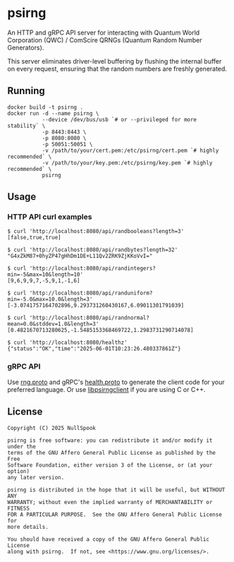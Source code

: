 psirng
======

An HTTP and gRPC API server for interacting with Quantum World Corporation
(QWC) / ComScire QRNGs (Quantum Random Number Generators).

This server eliminates driver-level buffering by flushing the internal buffer
on every request, ensuring that the random numbers are freshly generated.

Running
-------

```
docker build -t psirng .
docker run -d --name psirng \
           --device /dev/bus/usb `# or --privileged for more stability` \
           -p 8443:8443 \
           -p 8080:8080 \
           -p 50051:50051 \
           -v /path/to/your/cert.pem:/etc/psirng/cert.pem `# highly recommended` \
           -v /path/to/your/key.pem:/etc/psirng/key.pem `# highly recommended` \
           psirng
```

Usage
-----

### HTTP API curl examples

```
$ curl 'http://localhost:8080/api/randbooleans?length=3'
[false,true,true]

$ curl 'http://localhost:8080/api/randbytes?length=32'
"G4xZkM87+0hyZP47gHhDm1DE+L11Qv2ZRK9ZjKKoVvI="

$ curl 'http://localhost:8080/api/randintegers?min=-5&max=10&length=10'
[9,6,9,9,7,-5,9,1,-1,6]

$ curl 'http://localhost:8080/api/randuniform?min=-5.0&max=10.0&length=3'
[-3.0741757164702896,9.293731260430167,6.09011301791039]

$ curl 'http://localhost:8080/api/randnormal?mean=0.0&stddev=1.0&length=3'
[0.4821670713280625,-1.5485153368469722,1.2983731290714078]

$ curl 'http://localhost:8080/healthz'
{"status":"OK","time":"2025-06-01T10:23:26.480337861Z"}
```

### gRPC API

Use [rng.proto](grpc/rng.proto) and gRPC's [health.proto](https://github.com/grpc/grpc-proto/blob/6565a1ba38af695ace7c3ce6e6ff837ee87d4c10/grpc/health/v1/health.proto)
to generate the client code for your preferred language. Or use [libpsirngclient](https://github.com/nullspook/libpsirngclient)
if you are using C or C++.

License
-------

    Copyright (C) 2025 NullSpook

    psirng is free software: you can redistribute it and/or modify it under the
    terms of the GNU Affero General Public License as published by the Free
    Software Foundation, either version 3 of the License, or (at your option)
    any later version.

    psirng is distributed in the hope that it will be useful, but WITHOUT ANY
    WARRANTY; without even the implied warranty of MERCHANTABILITY or FITNESS
    FOR A PARTICULAR PURPOSE.  See the GNU Affero General Public License for
    more details.

    You should have received a copy of the GNU Affero General Public License
    along with psirng.  If not, see <https://www.gnu.org/licenses/>.